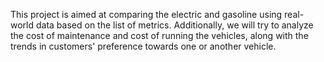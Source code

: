 This project is aimed at comparing the electric and gasoline using real-world data based on the list of metrics.
Additionally, we will try to analyze the cost of maintenance and cost of running the vehicles, along with the trends in customers' preference towards one or another vehicle.
